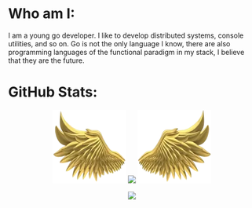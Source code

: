 
# Who am I:
I am a young go developer. I like to develop distributed systems, console utilities, and so on. Go is not the only language I know, there are also programming languages of the functional paradigm in my stack, I believe that they are the future.

# GitHub Stats:
<div align="center">
  <img src="https://raw.githubusercontent.com/GovindSingh9447/GovindSingh9447/refs/heads/main/WEBP/left.webp" width="150" height="150"/>
  <img src="https://github-readme-stats.vercel.app/api?username=osamikoyo&theme=dracula&include_all_commits=true&count_private=true"/>
  <img src="https://raw.githubusercontent.com/GovindSingh9447/GovindSingh9447/refs/heads/main/WEBP/right.webp" width="150" height="150"/>

  ![](https://media1.tenor.com/m/K__RR2itsv4AAAAd/kikuri-hiroi.gif)
</div>

